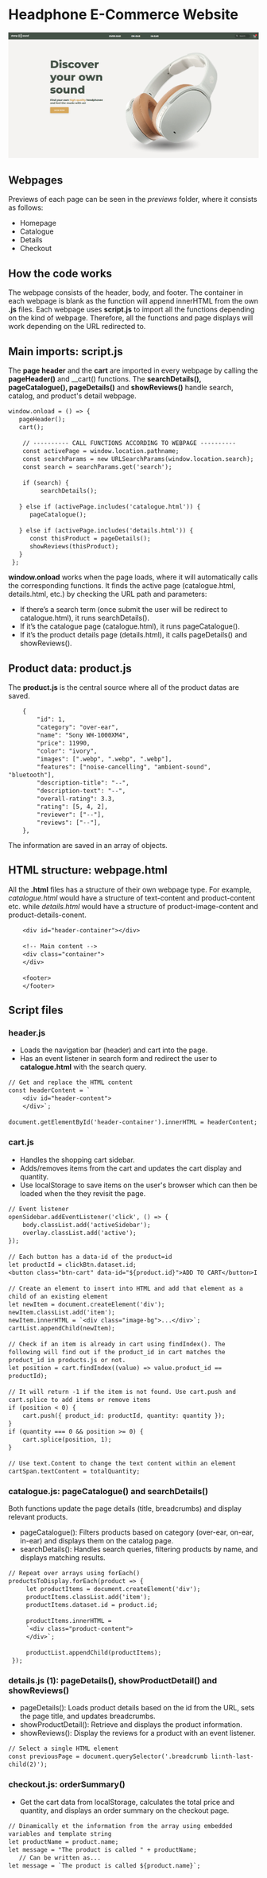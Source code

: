 # Headphone E-Commerce Website
![homepage-1](https://github.com/SUTAMPU/headphone-webpage/blob/main/previews/homepage-1.png?raw=true)

## Webpages
Previews of each page can be seen in the _previews_ folder, where it consists as follows:
- Homepage
- Catalogue
- Details
- Checkout

## How the code works
The webpage consists of the header, body, and footer. The container in each webpage is blank as the function will append innerHTML from the own __.js__ files. Each webpage uses __script.js__ to import all the functions depending on the kind of webpage. Therefore, all the functions and page displays will work depending on the URL redirected to.

## Main imports: script.js
The __page header__ and the __cart__ are imported in every webpage by calling the __pageHeader()__ and __cart() functions. The __searchDetails(), pageCatalogue(), pageDetails()__ and __showReviews()__ handle search, catalog, and product's detail webpage.
```
window.onload = () => {
   pageHeader();
   cart();

    // ---------- CALL FUNCTIONS ACCORDING TO WEBPAGE ----------
    const activePage = window.location.pathname;
    const searchParams = new URLSearchParams(window.location.search);
    const search = searchParams.get('search');

    if (search) {
         searchDetails();
   
   } else if (activePage.includes('catalogue.html')) {
      pageCatalogue();

   } else if (activePage.includes('details.html')) {
      const thisProduct = pageDetails();
      showReviews(thisProduct);
   }
 };
```
__window.onload__ works when the page loads, where it will automatically calls the corresponding functions. It finds the active page (catalogue.html, details.html, etc.) by checking the URL path and parameters:
- If there’s a search term (once submit the user will be redirect to catalogue.html), it runs searchDetails().
- If it’s the catalogue page (catalogue.html), it runs pageCatalogue().
- If it’s the product details page (details.html), it calls pageDetails() and showReviews().

## Product data: product.js
The __product.js__ is the central source where all of the product datas are saved.
```
    {
        "id": 1,
        "category": "over-ear",
        "name": "Sony WH-1000XM4",
        "price": 11990,
        "color": "ivory",
        "images": [".webp", ".webp", ".webp"],
        "features": ["noise-cancelling", "ambient-sound", "bluetooth"],
        "description-title": "--",
        "description-text": "--",
        "overall-rating": 3.3,
        "rating": [5, 4, 2],
        "reviewer": ["--"],
        "reviews": ["--"],
    },
```
The information are saved in an array of objects.

## HTML structure: webpage.html
All the __.html__ files has a structure of their own webpage type. For example, _catalogue.html_ would have a structure of text-content and product-content etc. while _details.html_ would have a structure of product-image-content and product-details-conent.
```
    <div id="header-container"></div>

    <!-- Main content -->
    <div class="container">
    </div>

    <footer>
    </footer>
```

## Script files
### header.js
- Loads the navigation bar (header) and cart into the page.
- Has an event listener in search form and redirect the user to __catalogue.html__ with the search query.
```
// Get and replace the HTML content
const headerContent = `
    <div id="header-content">
    </div>`;

document.getElementById('header-container').innerHTML = headerContent;
   ```
### cart.js
- Handles the shopping cart sidebar.
- Adds/removes items from the cart and updates the cart display and quantity.
- Use localStorage to save items on the user's browser which can then be loaded when the they revisit the page.
```
// Event listener
openSidebar.addEventListener('click', () => {
    body.classList.add('activeSidebar');
    overlay.classList.add('active');
});

// Each button has a data-id of the product=id
let productId = clickBtn.dataset.id;
<button class="btn-cart" data-id="${product.id}">ADD TO CART</button>I

// Create an element to insert into HTML and add that element as a child of an existing element
let newItem = document.createElement('div');
newItem.classList.add('item');
newItem.innerHTML = `<div class="image-bg">...</div>`;
cartList.appendChild(newItem);

// Check if an item is already in cart using findIndex(). The following will find out if the product_id in cart matches the product_id in products.js or not.
let position = cart.findIndex((value) => value.product_id == productId);

// It will return -1 if the item is not found. Use cart.push and cart.splice to add items or remove items
if (position < 0) {
    cart.push({ product_id: productId, quantity: quantity });
}
if (quantity === 0 && position >= 0) {
    cart.splice(position, 1);
}

// Use text.Content to change the text content within an element
cartSpan.textContent = totalQuantity;
```
### catalogue.js: pageCatalogue() and searchDetails()
Both functions update the page details (title, breadcrumbs) and display relevant products.
- pageCatalogue(): Filters products based on category (over-ear, on-ear, in-ear) and displays them on the catalog page.
- searchDetails(): Handles search queries, filtering products by name, and displays matching results.
```
// Repeat over arrays using forEach()
productsToDisplay.forEach(product => {
     let productItems = document.createElement('div');
     productItems.classList.add('item');
     productItems.dataset.id = product.id; 
     
     productItems.innerHTML = 
     `<div class="product-content">
     </div>`;
     
     productList.appendChild(productItems);
 });
```
### details.js (1): pageDetails(), showProductDetail() and showReviews()
- pageDetails(): Loads product details based on the id from the URL, sets the page title, and updates breadcrumbs.
- showProductDetail(): Retrieve and displays the product information.
- showReviews(): Display the reviews for a product with an event listener.
```
// Select a single HTML element
const previousPage = document.querySelector('.breadcrumb li:nth-last-child(2)');
```

### checkout.js: orderSummary()
- Get the cart data from localStorage, calculates the total price and quantity, and displays an order summary on the checkout page.
```
// Dinamically et the information from the array using embedded variables and template string
let productName = product.name;
let message = "The product is called " + productName;
   // Can be written as...
let message = `The product is called ${product.name}`;
```

